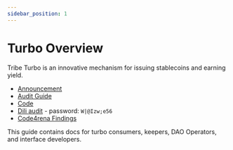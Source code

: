 ```yaml
---
sidebar_position: 1
---
```

# Turbo Overview

Tribe Turbo is an innovative mechanism for issuing stablecoins and earning yield.

* [Announcement](https://medium.com/fei-protocol/the-tribe-dao-strongly-believes-that-a-healthy-and-thriving-defi-ecosystem-needs-a-robust-platform-b1faea700dfa) 
* [Audit Guide](https://hackmd.io/rYfLz--qTnW_4Ays5FL6zQ)
* [Code](https://github.com/fei-protocol/tribe-turbo)
* [Dili audit](https://consensys.net/diligence/audits/private/3wmfeucqds486i/) - password: `W|@Izw;e56`
* [Code4rena Findings](https://github.com/code-423n4/2022-02-tribe-turbo-findings)

This guide contains docs for turbo consumers, keepers, DAO Operators, and interface developers.